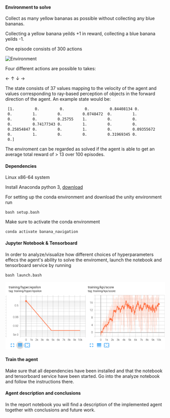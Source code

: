 #### Environment to solve

Collect as many yellow bananas as possible without collecting any blue bananas.

Collecting a yellow banana yeilds +1 in reward, collecting a blue banana yeilds -1.

One episode consists of 300 actions

![Environment](img/banana.gif)

Four different actions are possible to takes:

  ← ↑ ↓ →

The state consists of 37 values mapping to the velocity of the agent and values corresponding to ray-based perception of objects in the forward direction of the agent. An example state would be:

     [1.         0.         0.         0.         0.84408134 0.
     0.         1.         0.         0.0748472  0.         1.
     0.         0.         0.25755    1.         0.         0.
     0.         0.74177343 0.         1.         0.         0.
     0.25854847 0.         0.         1.         0.         0.09355672
     0.         1.         0.         0.         0.31969345 0.
     0.]


The enviroment can be regarded as solved if the agent is able to get an average total reward of > 13 over 100 episodes.

#### Dependencies

Linux x86-64 system

Install Anaconda python 3, [download](https://repo.anaconda.com/archive/Anaconda3-2021.05-Linux-x86_64.sh)

For setting up the conda environment and download the unity environment run

    bash setup.bash

Make sure to activate the conda environment

    conda activate banana_navigation

#### Jupyter Notebook & Tensorboard

In order to analyze/visualize how different choices of hyperparameters effecs the agent's ability to solve the enviroment, launch the notebook and tensorboard service by running

    bash launch.bash

![Environment](img/tensorboard.png)

#### Train the agent

Make sure that all dependencies have been installed and that the notebook and tensorboard service have been started. Go into the analyze notebook and follow the instructions there.

#### Agent description and conclusions

In the report notebook you will find a description of the implemented agent together with conclusions and future work.
